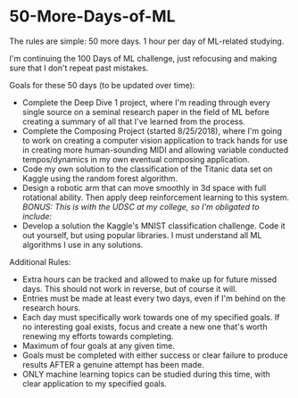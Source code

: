# 50-More-Days-of-ML
The rules are simple: 50 more days. 1 hour per day of ML-related studying.

I'm continuing the 100 Days of ML challenge, just refocusing and making sure that I don't repeat past mistakes.

Goals for these 50 days (to be updated over time):
* Complete the Deep Dive 1 project, where I'm reading through every single source on a seminal research paper in the field of ML before creating a summary of all that I've learned from the process.
* Complete the Composing Project (started 8/25/2018), where I'm going to work on creating a computer vision application to track hands for use in creating more human-sounding MIDI and allowing variable conducted tempos/dynamics in my own eventual composing application.
* Code my own solution to the classification of the Titanic data set on Kaggle using the random forest algorithm.
* Design a robotic arm that can move smoothly in 3d space with full rotational ability. Then apply deep reinforcement learning to this system.
*BONUS:
This is with the UDSC at my college, so I'm obligated to include:*
* Develop a solution the Kaggle's MNIST classification challenge. Code it out yourself, but using popular libraries. I must understand all ML algorithms I use in any solutions.

Additional Rules:
* Extra hours can be tracked and allowed to make up for future missed days. This should not work in reverse, but of course it will.
* Entries must be made at least every two days, even if I'm behind on the research hours.
* Each day must specifically work towards one of my specified goals. If no interesting goal exists, focus and create a new one that's worth renewing my efforts towards completing.
* Maximum of four goals at any given time.
* Goals must be completed with either success or clear failure to produce results AFTER a genuine attempt has been made.
* ONLY machine learning topics can be studied during this time, with clear application to my specified goals.

